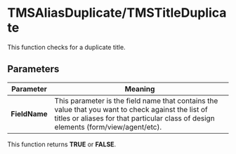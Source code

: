 # TMSAliasDuplicate/TMSTitleDuplicate

This function checks for a duplicate title.

## Parameters
| Parameter | Meaning |
| --- | --- |
| **FieldName** | This parameter is the field name that contains the value that you want to check against the list of titles or aliases for that particular class of design elements (form/view/agent/etc). |

This function returns **TRUE** or **FALSE**.